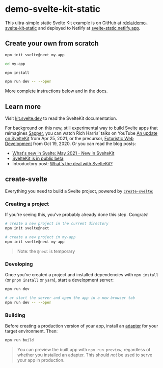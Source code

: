 # demo-svelte-kit-static

This ultra-simple static Svelte Kit example is on GitHub at [rdela/demo-svelte-kit-static](https://github.com/rdela/demo-svelte-kit-static) and deployed to Netlify at [svelte-static.netlify.app](https://svelte-static.netlify.app/).

## Create your own from scratch

```bash
npm init svelte@next my-app

cd my-app

npm install

npm run dev -- --open
```

More complete instructions below and in the docs.

## Learn more

Visit [kit.svelte.dev](https://kit.svelte.dev) to read the SvelteKit documentation.

For background on this new, still experimental way to build [Svelte](https://svelte.dev/) apps that reimagines [Sapper](https://sapper.svelte.dev/), you can watch Rich Harris’ talks on YouTube [An update on SvelteKit](https://www.youtube.com/watch?v=fnr9XWvjJHw&t=19102s)  from Apr 25, 2021, or the precursor, [Futuristic Web Development](https://www.youtube.com/watch?v=qSfdtmcZ4d0) from Oct 19, 2020. Or you can read the blog posts:

- [What's new in Svelte: May 2021 - New in SvelteKit](https://svelte.dev/blog/whats-new-in-svelte-may-2021#New_in_SvelteKit)
- [SvelteKit is in public beta](https://svelte.dev/blog/sveltekit-beta)
- Introductory post: [What's the deal with SvelteKit?](https://svelte.dev/blog/whats-the-deal-with-sveltekit)

## create-svelte

Everything you need to build a Svelte project, powered by [`create-svelte`](https://github.com/sveltejs/kit/tree/master/packages/create-svelte);

### Creating a project

If you're seeing this, you've probably already done this step. Congrats!

```bash
# create a new project in the current directory
npm init svelte@next

# create a new project in my-app
npm init svelte@next my-app
```

> Note: the `@next` is temporary

### Developing

Once you've created a project and installed dependencies with `npm install` (or `pnpm install` or `yarn`), start a development server:

```bash
npm run dev

# or start the server and open the app in a new browser tab
npm run dev -- --open
```

### Building

Before creating a production version of your app, install an [adapter](https://kit.svelte.dev/docs#adapters) for your target environment. Then:

```bash
npm run build
```

> You can preview the built app with `npm run preview`, regardless of whether you installed an adapter. This should _not_ be used to serve your app in production.
